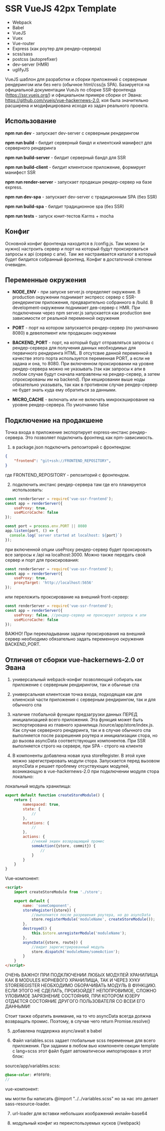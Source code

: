 # SSR VueJS 42px Template

* Webpack
* Babel
* VueJS
* Vuex
* Vue-router
* Express (как роутер для рендер-сервера)
* scss/sass
* postcss (autoprefixer)
* dev-server (HMR)
* uglifyJS

VueJS шаблон для разработки и cборки приложений с серверным рендерингом или без него (обычное html/css/js SPA). 
Базируется на официальной документации VueJs по сборке SSR-фронтенда (https://ssr.vuejs.org/) и официальном примере сборки от Эвана: https://github.com/vuejs/vue-hackernews-2.0, коя была значительно расширена и модифицирована исходя из задач реального проекта. 


## Использование

**npm run dev** - запускает dev-server с серверным рендерингом

**npm run build** - билдит серверный бандл и клиентский манифест для серверного рендеринга

**npm run build-server** - билдит серверный бандл для SSR

**npm run build-client** - билдит клиентское приложение, формирует манифест SSR 

**npm run render-server** - запускает продакшн рендер-сервер на базе express. 

**npm run dev-spa** - запускает dev-server с традиционным SPA (без SSR)

**npm run build-spa** - билдит традиционное spa (без SSR)

**npm run tests** - запуск юнит-тестов Karms + mocha 

## Конфиг 

Основной конфиг фронтенда находится в /config.js. 
Там можно (и нужно) настроить сервер и порт на который будут проксироваться запросы к api (сервер с апи). Там же настраивается каталог в который будет билдится собранный фронтенд. 
Конфиг в достаточной степени очевиден. 

## Переменные окружения 

* **NODE_ENV** - при запуске server.js определяет окружение. В production окружении поднимает экспресс сервер с SSR-рендерингом приложения, предварительно собранного в /build. В development-окружении поднимает дев-сервер с HMR. При подключении через npm server.js запускается как production вне зависимости от реальной переменной окружения 

* **PORT** - порт на котором запускается рендер-сервер (по умолчанию 8080) в девелопмент или продакшен окружении 

* **BACKEND_PORT** - порт, на который будут отправляться запросы с рендер-сервера для получения данных необходимых для первичного рендеринга HTML. В отсутсвие данной переменной в качестве этого порта используется переменная PORT, а если не задана и она, то 8080. При включенном проксировании на уровне рендер-сервера можно не указывать (так как запросы к апи в любом случае будут сначала направлены на рендер-сервер, а затем спроксированы им на backend). При кешировании выше ноды обязательно указывать, так как в противном случае рендер-сервер не будет знать куда ему обратиться за данными. 

* **MICRO_CACHE** - включать или не включать микрокэширование на уровне рендер-сервера. По умолчанию false  


## Подключение на продакшене 

Точка входа в приложение экспортирует express-инстанс рендер-сервера. 
Это позволяет подключить фронтенд как npm-зависимость.

1) в package.json подключить репозиторий с фронтендом: 
```json
{
    "frontend": "git+ssh://FRONTEND_REPOSITORY",
}
```

где FRONTEND_REPOSITORY - репозиторий с фронтендом. 

2) подключить инстанс рендер-сервера там где его планируется использовать:
```javascript
const renderServer = require('vue-ssr-frontend');
const app = renderServer({
    useProxy: true,
    useMicroCache: false 
});

const port = process.env.PORT || 8080
app.listen(port, () => {
  console.log(`server started at localhost: ${port}`)
});
```
при включенной опции useProxy рендер-сервер будет проксировать все запросы к /api на localhost:3000. 
Можно также передать свой сервер и порт для проксирования:

```javascript
const renderServer = require('vue-ssr-frontend');
const app = renderServer({
    useProxy: true,
    proxyTarget: 'http://localhost:5656'
});
```

или переложить проксирование на внешний front-сервер: 
```javascript
const renderServer = require('vue-ssr-frontend');
const app = renderServer({
    useProxy: false, //рендер-сервер не проксирует запросы к апи
    useMicroCache: false 
});
```
ВАЖНО! При перекладывании задачи проксирования на внешний сервер необходимо обязательно задать переменную окружения BACKEND_PORT. 



## Отличия от сборки vue-hackernews-2.0 от Эвана 

1) универсальный webpack-конфиг позволяющий собирать как приложение с серверным рендирингом, так и обычные спа

2) универсальная клиентская точка входа, подходящая как для клиенской части приложения с серверным рендирингом, так и для обычного спа

3) наличие глобальной функции предзагрузки данных ПЕРЕД инициализацией всего приложения. Эта функция может быть экспортирована из главного хранилища /source/app/store/index.js. Как случае серверного рендеринга, так и в случае обычного спа выполняется после разрешения роутера и инициализации стора, но до вызова asyncData соответствующих компонентов. 
При SSR выполняется строго на сервере, при SPA - строго на клиенте 

4) В компоненты добавлена новая хука storeRegister. В этой хуке можно зарегистрировать модули стора. Запускается перед вызовом asyncData и решает проблему отсуствующих модулей, возникающую в vue-hackernews-2.0 при подключении модуля стора локально:

локальный модуль хранилища:
```javascript
export default function createStoreModule() {
    return {
        namespaced: true, 
        state: {
            //
        },
        mutations: {
            //
        },
        actions: {
            //некий экшен возвращающий промис
            someAction({store, commit}) {
                //
            }
        }
    }
}
```


Vue-компонент:
```html 
<script> 
    import createStoreModule from './store';

    export default {
        name: 'someComponent', 
        storeRegister({store}) {
            //выполнится после разрешения роутера, но до asyncData
            store.registerModule('moduleName', createStoreModule()); 
        },
        destroyed() {
            this.$store.unregisterModule('moduleName');
        },
        asyncData({store, route}) {
            //видит зарегистрированный модуль
            store.dispatch('moduleName/someAction');
        }
    }
</script>
```

ОЧЕНЬ ВАЖНО! ПРИ ПОДКЛЮЧЕНИИ ЛЮБЫХ МОДУЛЕЙ ХРАНИЛИЩА КАК В MODULES КОРНЕВОГО ХРАНИЛИЩА, ТАК И ЧЕРЕЗ ХУКУ STOREREGISTER НЕОБХОДИМО ОБОРАЧИВАТЬ МОДУЛЬ В ФУНКЦИЮ. ЕСЛИ ЭТОГО НЕ СДЕЛАТЬ, ПРОИЗОЙДЕТ НЕПОПРОВИМОЕ, СЛОЖНО УЛОВИМОЕ ЗАРЯЗНЕНИЕ СОСТОЯНИЯ, ПРИ КОТОРОМ ЮЗЕРУ ОТДАЕТСЯ СОСТОЯНИЕ ДРУГОГО ПОЛЬЗОВАТЕЛЯ СО ВСЕИ ЕГО ДАННЫМИ!

Стоит также обратить внимание, на то что asyncData всегда должна возвращать промис. Поэтому, в случае чего return Promise.resolve()

5) добавлена поддержка async/await в babel 

6) Файл variables.scss задает глобальные scss переменные для всего приложения. При задании в любом вью компоненте секции template c lang=scss этот файл будет автоматически импортирован в этот блок:

source/app/variables.scss:
```scss
@base-color: #f0f0f0;
//
```

vue-компонент:
<style lang="scss" scoped> 

.class-a {
    color: $base-color 
}

</style>

мы могли бы написать @import "../../variables.scss" но за нас это делает sass-resource-loader. 

7) url-loader для вставки небольших изображений инлайн-base64

8) модульный конфиг из переиспользуемых кусков (/webpack)






